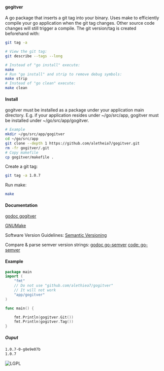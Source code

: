 #### gogitver 
A go package that inserts a git tag into your binary. Uses make to efficiently 
compile your go application when the git tag changes. Other source code changes
will still trigger a compile. The git version/tag is created beforehand with:
```bash
git tag -a

# View the git tag: 
git describe --tags --long

# Instead of "go install" execute:
make
# Run "go install" and strip to remove debug symbols:
make strip
# Instead of "go clean" execute:
make clean
```

#### Install 
gogitver must be installed as a package under your application main
directory. E.g. if your application resides under ~/go/src/app, 
gogitver must be installed under ~/go/src/app/gogitver.

```bash
# Example
mkdir ~/go/src/app/gogitver
cd ~/go/src/app
git clone --depth 1 https://github.com/aletheia7/gogitver.git
rm -fr gogitver/.git
# Copy makefile
cp gogitver/makefile .
```
Create a git tag:
```bash
git tag -a 1.0.7
```
Run make:
```bash
make
```
#### Documentation
[godoc gogitver](http://godoc.org/github.com/aletheia7/gogitver)

[GNUMake](https://www.gnu.org/software/make/manual/make.html)

Software Version Guidelines: [Semantic Versioning](http://semver.org)

Compare & parse semver version strings: [godoc go-semver](http://godoc.org/code.google.com/p/go-semver/version) [code: go-semver](https://code.google.com/p/go-semver/) 
#### Example

```go
package main
import (
	"fmt"
	// Do not use "github.com/alethiea7/gogitver"
	// It will not work
	"app/gogitver"
)

func main() {

	fmt.Println(gogitver.Git())	
	fmt.Println(gogitver.Tag())
}
```
##### Ouput
```bash
1.0.7-0-g8e9e07b
1.0.7
```

![LGPL](http://www.gnu.org/graphics/lgplv3-147x51.png)
